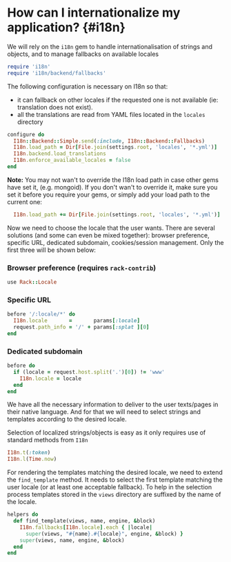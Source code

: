 # How can I internationalize my application? {#i18n}

We will rely on the `i18n` gem to handle internationalisation
of strings and objects, and to manage fallbacks on available locales

```ruby
require 'i18n'
require 'i18n/backend/fallbacks'
```

The following configuration is necessary on I18n so that:

  * it can fallback on other locales if the requested one is not
    available (ie: translation does not exist).
  * all the translations are read from YAML files located in the
    `locales` directory

```ruby
configure do
  I18n::Backend::Simple.send(:include, I18n::Backend::Fallbacks)
  I18n.load_path = Dir[File.join(settings.root, 'locales', '*.yml')]
  I18n.backend.load_translations
  I18n.enforce_available_locales = false
end
```

**Note:** You may not wan't to override the I18n load path in case
other gems have set it, (e.g. mongoid). 
If you don't wan't to override it, make sure you set it before you
require your gems, or simply add your load path to the current one:

```ruby
  I18n.load_path += Dir[File.join(settings.root, 'locales', '*.yml')]
```

Now we need to choose the locale that the user wants. There are several
solutions (and some can even be mixed together): browser preference,
specific URL, dedicated subdomain, cookies/session management.
Only the first three will be shown below:

### Browser preference (requires `rack-contrib`)

```ruby
use Rack::Locale
```

### Specific URL

```ruby
before '/:locale/*' do
  I18n.locale       =       params[:locale]
  request.path_info = '/' + params[:splat ][0]
end
```

### Dedicated subdomain

```ruby
before do
  if (locale = request.host.split('.')[0]) != 'www'
    I18n.locale = locale
  end
end
```

We have all the necessary information to deliver to the user
texts/pages in their native language. And for that we will need to
select strings and templates according to the desired locale.

Selection of localized strings/objects is easy as it only requires
use of standard methods from `I18n`

```ruby
I18n.t(:token)
I18n.l(Time.now)
```

For rendering the templates matching the desired locale, we need to
extend the `find_template` method.  It needs to select the first
template matching the user locale (or at least one acceptable
fallback). To help in the selection process templates stored 
in the `views` directory are suffixed by the name of the locale.

```ruby
helpers do
  def find_template(views, name, engine, &block)
    I18n.fallbacks[I18n.locale].each { |locale|
      super(views, "#{name}.#{locale}", engine, &block) }
    super(views, name, engine, &block)
  end
end
```

